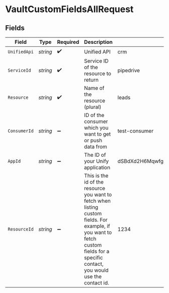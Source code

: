# VaultCustomFieldsAllRequest


## Fields

| Field                                                                                                                                                                              | Type                                                                                                                                                                               | Required                                                                                                                                                                           | Description                                                                                                                                                                        | Example                                                                                                                                                                            |
| ---------------------------------------------------------------------------------------------------------------------------------------------------------------------------------- | ---------------------------------------------------------------------------------------------------------------------------------------------------------------------------------- | ---------------------------------------------------------------------------------------------------------------------------------------------------------------------------------- | ---------------------------------------------------------------------------------------------------------------------------------------------------------------------------------- | ---------------------------------------------------------------------------------------------------------------------------------------------------------------------------------- |
| `UnifiedApi`                                                                                                                                                                       | *string*                                                                                                                                                                           | :heavy_check_mark:                                                                                                                                                                 | Unified API                                                                                                                                                                        | crm                                                                                                                                                                                |
| `ServiceId`                                                                                                                                                                        | *string*                                                                                                                                                                           | :heavy_check_mark:                                                                                                                                                                 | Service ID of the resource to return                                                                                                                                               | pipedrive                                                                                                                                                                          |
| `Resource`                                                                                                                                                                         | *string*                                                                                                                                                                           | :heavy_check_mark:                                                                                                                                                                 | Name of the resource (plural)                                                                                                                                                      | leads                                                                                                                                                                              |
| `ConsumerId`                                                                                                                                                                       | *string*                                                                                                                                                                           | :heavy_minus_sign:                                                                                                                                                                 | ID of the consumer which you want to get or push data from                                                                                                                         | test-consumer                                                                                                                                                                      |
| `AppId`                                                                                                                                                                            | *string*                                                                                                                                                                           | :heavy_minus_sign:                                                                                                                                                                 | The ID of your Unify application                                                                                                                                                   | dSBdXd2H6Mqwfg0atXHXYcysLJE9qyn1VwBtXHX                                                                                                                                            |
| `ResourceId`                                                                                                                                                                       | *string*                                                                                                                                                                           | :heavy_minus_sign:                                                                                                                                                                 | This is the id of the resource you want to fetch when listing custom fields. For example, if you want to fetch custom fields for a specific contact, you would use the contact id. | 1234                                                                                                                                                                               |